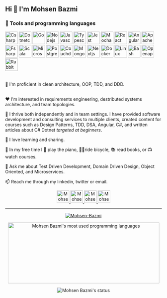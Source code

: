 
<h2 > Hi 👋 I'm Mohsen Bazmi </h2>

<h3>🔧 Tools and programming languages </h3>

<div>
  <img alt="Csharp" src="https://cdn.jsdelivr.net/gh/devicons/devicon/icons/csharp/csharp-original.svg" height="40" />
  <img alt="Dotnetcore" src="https://cdn.jsdelivr.net/gh/devicons/devicon/icons/dotnetcore/dotnetcore-original.svg" height="40" />
  <img alt="Go" src="https://cdn.jsdelivr.net/gh/devicons/devicon/icons/go/go-original-wordmark.svg" height="40" />
  <img alt="Nodejs" src="https://cdn.jsdelivr.net/gh/devicons/devicon/icons/nodejs/nodejs-original.svg" height="40" /> 
  <img alt="Javascript" src="https://cdn.jsdelivr.net/gh/devicons/devicon/icons/javascript/javascript-original.svg" height="40" /> 
  <img alt="Typescript" src="https://cdn.jsdelivr.net/gh/devicons/devicon/icons/typescript/typescript-plain.svg" height="40" /> 
  <img alt="Jest" src="https://cdn.jsdelivr.net/gh/devicons/devicon/icons/jest/jest-plain.svg" height="40" />    
  <img alt="Mocha" src="https://cdn.jsdelivr.net/gh/devicons/devicon/icons/mocha/mocha-plain.svg" height="40" />    
  <img alt="React" src="https://cdn.jsdelivr.net/gh/devicons/devicon/icons/react/react-original-wordmark.svg" height="40" />  
  <img alt="Angularjs" src="https://cdn.jsdelivr.net/gh/devicons/devicon/icons/angularjs/angularjs-original-wordmark.svg" height="40" />   
  <img alt="Apachekafka" src="https://cdn.jsdelivr.net/gh/devicons/devicon/icons/apachekafka/apachekafka-original-wordmark.svg" height="40" /> 
  <img alt="Fsharp" src="https://cdn.jsdelivr.net/gh/devicons/devicon/icons/fsharp/fsharp-original.svg" height="40" />       
  <img alt="Scala" src="https://cdn.jsdelivr.net/gh/devicons/devicon/icons/scala/scala-original-wordmark.svg" height="40" />       
  <img alt="Microsoftsqlserver" src="https://cdn.jsdelivr.net/gh/devicons/devicon/icons/microsoftsqlserver/microsoftsqlserver-plain-wordmark.svg" height="40" />       
  <img alt="Postgresql" src="https://cdn.jsdelivr.net/gh/devicons/devicon/icons/postgresql/postgresql-original-wordmark.svg" height="40" />       
  <img alt="Couchdb" src="https://cdn.jsdelivr.net/gh/devicons/devicon/icons/couchdb/couchdb-original-wordmark.svg" height="40" />       
  <img alt="Mongodb" src="https://cdn.jsdelivr.net/gh/devicons/devicon/icons/mongodb/mongodb-original-wordmark.svg" height="40" />       
  <img alt="Nextjs" src="https://cdn.jsdelivr.net/gh/devicons/devicon/icons/nextjs/nextjs-original-wordmark.svg" height="40" />       
  <img alt="Docker" src="https://cdn.jsdelivr.net/gh/devicons/devicon/icons/docker/docker-plain-wordmark.svg" height="40" />       
  <img alt="Linux" src="https://cdn.jsdelivr.net/gh/devicons/devicon/icons/linux/linux-original.svg" height="40" />       
  <img alt="Bash" src="https://cdn.jsdelivr.net/gh/devicons/devicon/icons/bash/bash-original.svg" height="40" />     
  <img alt="Openapi" src="https://www.cdnlogo.com/logos/o/44/openapi-wordmark.svg" height="40"/>
  <img alt="Rabbitmq" src="https://www.cdnlogo.com/logos/r/32/rabbitmq.svg" height="40"/>
</div>
<br>
<br>
🌱 I'm proficient in clean architecture, OOP, TDD, and DDD.
<br>
<br>


❤️ I'm interested in requirements engineering, destributed systems architecture, and team topologies.

👥 I thrive both independently and in team settings. I have provided software development and consulting services to multiple clients, created content for courses such as Design Patterns, TDD, DSA, Angular, C#, and written articles about C# Dotnet <i>targeted at beginners</i>.

🚀 I love learning and sharing.

🎨 In my free time I 🎹 play the piano, 🚴‍♂️ride bicycle, 📚 read books, or 📺 watch courses.

💬 Ask me about Test Driven Development, Domain Driven Design, Object Oriented, and Microservices.

📫 Reach me through my linkedin, twitter or email.

<div align="center">


<a  target="_blank" href="https://www.linkedin.com/in/Mohsen-Bazmi">
  <img alt="Mohsen Bazmi's Linkedin" src="https://cdn.jsdelivr.net/gh/devicons/devicon/icons/linkedin/linkedin-original.svg" width="40"/>
</a>
<a  target="_blank" href="https://twitter.com/mohsenbazmi">
  <img alt="Mohsen Bazmi's Twitter" src="https://cdn.jsdelivr.net/gh/devicons/devicon/icons/twitter/twitter-original.svg"  width="40"/>
</a>
<a  target="_blank" href="mailto:Mohsen.Bazmi@gmail.com">
  <img alt="Mohsen Bazmi Gmail" src="https://www.cdnlogo.com/logos/g/68/gmail.svg"  width="40"/>
</a>
<a  target="_blank" href="https://stackoverflow.com/users/514329/mohsen">
  <img alt="Mohsen Bazmi Stackoverflow" src="https://cdn.sstatic.net/Sites/stackoverflow/Img/favicon.ico?v=ec617d715196"  width="40"/>
</a>

</div>

<hr>



<p align="center"> 
  <a  target="_blank" href="https://github.com/ryo-ma/github-profile-trophy"><img src="https://github-profile-trophy.vercel.app/?username=Mohsen-Bazmi" alt="Mohsen-Bazmi" /></a> 
</p>

<div align="center">
<p><img height="195px" width="487px" src="https://github-readme-stats.vercel.app/api/top-langs?username=Mohsen-Bazmi&show_icons=true&locale=en&layout=compact" alt="Mohsen Bazmi's most used programming languages" /></p>
<p><img alt="Mohsen Bazmi's status" src="https://github-readme-stats.vercel.app/api?username=Mohsen-Bazmi&show_icons=true&locale=en" /></p>
</div>

<!--
**Mohsen-Bazmi/Mohsen-Bazmi** is a ✨ _special_ ✨ repository because its `README.md` (this file) appears on your GitHub profile.

Here are some ideas to get you started:

- 🔭 I’m currently working on ...
- 🌱 I’m currently learning ...
- 👯 I’m looking to collaborate on ...
- 🤔 I’m looking for help with ...
- 💬 Ask me about ...
- 📫 How to reach me: ...
- 😄 Pronouns: ...
- ⚡ Fun fact: ...
-->
